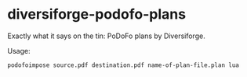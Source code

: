 # diversiforge-podofo-plans
Exactly what it says on the tin: PoDoFo plans by Diversiforge.

Usage:
```
podofoimpose source.pdf destination.pdf name-of-plan-file.plan lua
```
